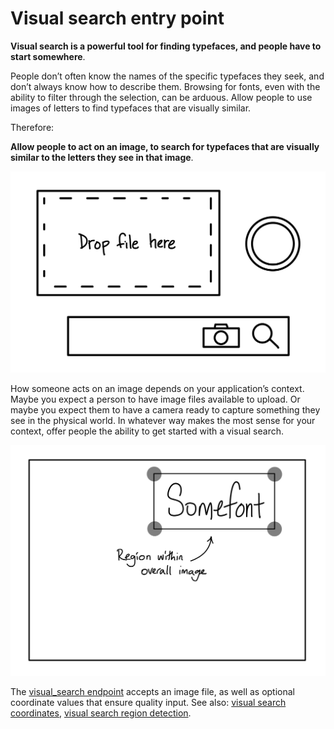 # Visual search entry point

**Visual search is a powerful tool for finding typefaces, and people have to start somewhere**.

People don’t often know the names of the specific typefaces they seek, and don’t always know how to describe them. Browsing for fonts, even with the ability to filter through the selection, can be arduous. Allow people to use images of letters to find typefaces that are visually similar.

Therefore:

**Allow people to act on an image, to search for typefaces that are visually similar to the letters they see in that image**.

![Visual search input ideas: camera button, drag & drop, search field w/ camera icon](../img/pattern-visual-search-entry-point.png)

How someone acts on an image depends on your application’s context. Maybe you expect a person to have image files available to upload. Or maybe you expect them to have a camera ready to capture something they see in the physical world. In whatever way makes the most sense for your context, offer people the ability to get started with a visual search.

![Example of a visual search region, a coordinate-defined area of an image](../img/pattern-visual-search-input-quality-1.png)

The [visual_search endpoint](https://docs.typekit.io/#!/%2Fvisual_search/getVariationsByImage) accepts an image file, as well as optional coordinate values that ensure quality input. See also: [visual search coordinates](../api-reference/visual_search_coordinates.md), [visual search region detection](../api-reference/visual_search_region_detection.md).
